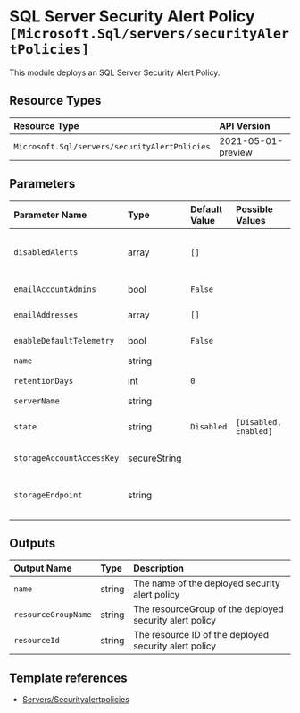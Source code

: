 # SQL Server Security Alert Policy `[Microsoft.Sql/servers/securityAlertPolicies]`

This module deploys an SQL Server Security Alert Policy.

## Resource Types

| Resource Type | API Version |
| :-- | :-- |
| `Microsoft.Sql/servers/securityAlertPolicies` | 2021-05-01-preview |

## Parameters

| Parameter Name | Type | Default Value | Possible Values | Description |
| :-- | :-- | :-- | :-- | :-- |
| `disabledAlerts` | array | `[]` |  | Optional. Specifies an array of alerts that are disabled. Allowed values are: Sql_Injection, Sql_Injection_Vulnerability, Access_Anomaly, Data_Exfiltration, Unsafe_Action, Brute_Force. |
| `emailAccountAdmins` | bool | `False` |  | Optional. Specifies that the alert is sent to the account administrators. |
| `emailAddresses` | array | `[]` |  | Optional. Specifies an array of email addresses to which the alert is sent. |
| `enableDefaultTelemetry` | bool | `False` |  | Optional. Enable telemetry via the Customer Usage Attribution ID (GUID). |
| `name` | string |  |  | Required. The name of the Security Alert Policy. |
| `retentionDays` | int | `0` |  | Optional. Specifies the number of days to keep in the Threat Detection audit logs. |
| `serverName` | string |  |  | Required. The Name of SQL Server |
| `state` | string | `Disabled` | `[Disabled, Enabled]` | Optional. Specifies the state of the policy, whether it is enabled or disabled or a policy has not been applied yet on the specific database. |
| `storageAccountAccessKey` | secureString |  |  | Optional. Specifies the identifier key of the Threat Detection audit storage account.. |
| `storageEndpoint` | string |  |  | Optional. Specifies the blob storage endpoint (e.g. https://mystorageaccount.blob.core.windows.net). This blob storage will hold all Threat Detection audit logs. |

## Outputs

| Output Name | Type | Description |
| :-- | :-- | :-- |
| `name` | string | The name of the deployed security alert policy |
| `resourceGroupName` | string | The resourceGroup of the deployed security alert policy |
| `resourceId` | string | The resource ID of the deployed security alert policy |

## Template references

- [Servers/Securityalertpolicies](https://docs.microsoft.com/en-us/azure/templates/Microsoft.Sql/2021-05-01-preview/servers/securityAlertPolicies)
